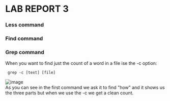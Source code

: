 # LAB REPORT 3
### Less command

### Find command

### Grep command
When you want to find just the count of a word in a file ise the -c option:
<pre><code> grep -c [text] [file] </code></pre>
![image](https://user-images.githubusercontent.com/114626503/199080094-b7271d57-a065-4f67-8f20-d9dacce303ff.png)                                                  
As you can see in the first command we ask it to find "how" and it shows us the three parts but when we use the -c we get a clean count.
